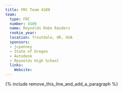 ```yaml
---
title: FRC Team 4109
team:
  type: FRC
  number: 4109
  name: Reynolds Robo Raiders
  rookie_year:
  location: Troutdale, OR, USA
  sponsors:
  - jcpenney
  - State of Oregon
  - Autodesk
  - Reynolds High School
  links:
    Website:
---
```


{% include remove_this_line_and_add_a_paragraph %}